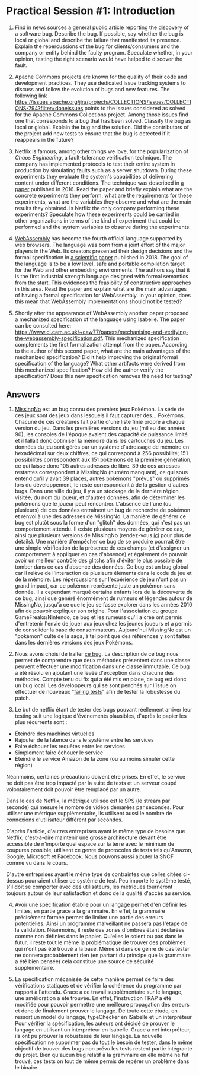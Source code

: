 # Practical Session #1: Introduction

1. Find in news sources a general public article reporting the discovery of a software bug. Describe the bug. If possible, say whether the bug is local or global and describe the failure that manifested its presence. Explain the repercussions of the bug for clients/consumers and the company or entity behind the faulty program. Speculate whether, in your opinion, testing the right scenario would have helped to discover the fault.

2. Apache Commons projects are known for the quality of their code and development practices. They use dedicated issue tracking systems to discuss and follow the evolution of bugs and new features. The following link https://issues.apache.org/jira/projects/COLLECTIONS/issues/COLLECTIONS-794?filter=doneissues points to the issues considered as solved for the Apache Commons Collections project. Among those issues find one that corresponds to a bug that has been solved. Classify the bug as local or global. Explain the bug and the solution. Did the contributors of the project add new tests to ensure that the bug is detected if it reappears in the future?

3. Netflix is famous, among other things we love, for the popularization of *Chaos Engineering*, a fault-tolerance verification technique. The company has implemented protocols to test their entire system in production by simulating faults such as a server shutdown. During these experiments they evaluate the system's capabilities of delivering content under different conditions. The technique was described in [a paper](https://arxiv.org/ftp/arxiv/papers/1702/1702.05843.pdf) published in 2016. Read the paper and briefly explain what are the concrete experiments they perform, what are the requirements for these experiments, what are the variables they observe and what are the main results they obtained. Is Netflix the only company performing these experiments? Speculate how these experiments could be carried in other organizations in terms of the kind of experiment that could be performed and the system variables to observe during the experiments.

4. [WebAssembly](https://webassembly.org/) has become the fourth official language supported by web browsers. The language was born from a joint effort of the major players in the Web. Its creators presented their design decisions and the formal specification in [a scientific paper](https://people.mpi-sws.org/~rossberg/papers/Haas,%20Rossberg,%20Schuff,%20Titzer,%20Gohman,%20Wagner,%20Zakai,%20Bastien,%20Holman%20-%20Bringing%20the%20Web%20up%20to%20Speed%20with%20WebAssembly.pdf) published in 2018. The goal of the language is to be a low level, safe and portable compilation target for the Web and other embedding environments. The authors say that it is the first industrial strength language designed with formal semantics from the start. This evidences the feasibility of constructive approaches in this area. Read the paper and explain what are the main advantages of having a formal specification for WebAssembly. In your opinion, does this mean that WebAssembly implementations should not be tested? 

5.  Shortly after the appearance of WebAssembly another paper proposed a mechanized specification of the language using Isabelle. The paper can be consulted here: https://www.cl.cam.ac.uk/~caw77/papers/mechanising-and-verifying-the-webassembly-specification.pdf. This mechanized specification complements the first formalization attempt from the paper. According to the author of this second paper, what are the main advantages of the mechanized specification? Did it help improving the original formal specification of the language? What other artifacts were derived from this mechanized specification? How did the author verify the specification? Does this new specification removes the need for testing?

## Answers

1. [MissingNo](https://bulbapedia.bulbagarden.net/wiki/MissingNo.) est un bug connu des premiers jeux Pokémon. La série de ces jeux sont des jeux dans lesquels il faut capturer des... Pokémons. Chacune de ces créatures fait partie d'une liste finie propre à chaque version du jeu.
Dans les premières versions du jeu (milieu des années 90), les consoles de l'époque avaient des capacité de puissance limité et il fallait donc optimiser la mémoire dans les cartouches du jeu. Les données du jeu sont gérés par un système d'adressage de mémoire en hexadécimal sur deux chiffres, ce qui correspond à 256 possibilité; 151 possibilités correspondent aux 151 pokémons de la première génération, ce qui laisse donc 105 autres adresses de libre. 39 de ces adresses restantes correspondent à MissingNo (numéro manquant), ce qui sous entend qu'il y avait 39 places, autres pokémons "prévus" ou supprimés lors du développement, le reste correspondant à de la gestion d'autres bugs. Dans une ville du jeu, il y a un stockage de la dernière région visitée, du nom du joueur, et d'autres données, afin de déterminer les pokémons que le joueur peut rencontrer. L'absence de l'une (ou plusieurs) de ces données entraînent un bug de recherche de pokémon et renvoi à une des adresses de MissingNo. La manière de générer ce bug est plutôt sous la forme d'un "glitch" des données, qui n'est pas un comportement attendu. Il existe plusieurs moyens de générer ce cas, ainsi que plusieurs versions de MissingNo (rendez-vous [ici](https://bulbapedia.bulbagarden.net/wiki/MissingNo.) pour plus de détails). Une manière d'empêcher ce bug de se produire pourrait être une simple vérification de la présence de ces champs (et d'assigner un comportement à appliquer en cas d'absence) et également de pouvoir avoir un meilleur contrôle des glitchs afin d'éviter le plus possible de tomber dans ce cas d'absence des données.
Ce bug est un bug global car il relève de l'interaction de plusieurs éléments dans le code du jeu et de la mémoire.
Les répercussions sur l'expérience de jeu n'ont pas un grand impact, car ce pokémon représente juste un pokémon sans donnée. Il a cependant marqué certains enfants lors de la découverte de ce bug, ainsi que généré énormément de rumeurs et légendes autour de MissingNo, jusqu'à ce que le jeu se fasse explorer dans les années 2010 afin de pouvoir expliquer son origine. Pour l'association du groupe GameFreaks/Nintendo, ce bug et les rumeurs qu'il a créé ont permis d'entretenir l'envie de jouer aux jeux chez les jeunes joueurs et a permis de consolider la base de consommateurs. Aujourd'hui MissingNo est un "pokémon" culte de la saga, à tel point que des références y sont faites dans les dernières versions des jeux Pokémons.

2. Nous avons choisi de traiter [ce bug](https://issues.apache.org/jira/projects/COLLECTIONS/issues/COLLECTIONS-799?filter=doneissues). La description de ce bug nous permet de comprendre que deux méthodes présentent dans une classe peuvent effectuer une modification dans une classe immutable. Ce bug a été résolu en ajoutant une levée d'exception dans chacune des méthodes. Compte tenu du fix qui a été mis en place, ce bug est donc un bug local.
Les développeurs qui se sont penchés sur l'issue on effectuer de nouveaux "[failing tests](https://github.com/apache/commons-collections/pull/250/commits/241ca64b5f469cc0e4c629a411c7b52128c2acb9)" afin de tester la robustesse du patch.

3. Le but de netflix étant de tester des bugs pouvant réellement arriver leur testing suit une logique d'évènements plausibles, d'après le papier les plus récurrents sont :
- Éteindre des machines virtuelles
- Rajouter de la latence dans le système entre les services
- Faire échouer les requêtes entre les services
- Simplement faire échouer le service
- Éteindre le service Amazon de la zone (ou au moins simuler cette région)

Néanmoins, certaines précautions doivent être prises. En effet, le service ne doit pas être trop impacté par la suite de tests et un serveur coupé volontairement doit pouvoir être remplacé par un autre.

Dans le cas de Netflix, la métrique utilisée est le SPS (le stream par seconde) qui mesure le nombre de vidéos démarées par secondes.
Pour utiliser une métrique supplémentaire, ils utilisent aussi le nombre de connexions d'utilisateur différent par secondes.

D'après l'article, d'autres entreprises ayant le même type de besoins que Netflix, c'est-à-dire maintenir une grosse architecture devant être accessible de n'importe quel espace sur la terre avec le minimum de coupures possible, utilisent ce genre de protocoles de tests tels qu'Amazon, Google, Microsoft et Facebook.
Nous pouvons aussi ajouter la SNCF comme vu dans le cours.

D'autre entreprises ayant le même type de contraintes que celles citées ci-dessus pourraient utiliser ce système de test. Peu importe le système testé, s'il doit se comporter avec des utilisateurs, les métriques tourneront toujours autour de leur satisfaction et donc de la qualité d'accès au service.

4. Avoir une spécification établie pour un langage permet d'en définir les limites, en partie grace a la grammaire. En effet, la grammaire précisément formée permet de limiter une partie des erreurs potentielles. Ainsi un programme malveillant ne passera pas l'étape de la validation. Néanmoins, il reste des zones d'ombres étant déclarées comme non définies dans le papier. Qu'elles le soient ou pas dans le futur, il reste tout le même la problématique de trouver des problèmes qui n'ont pas été trouvé a la base. Même si dans ce genre de cas tester ne donnera probablement rien (en partant du principe que la grammaire a été bien pensée) cela constitue une source de sécurité supplémentaire.

5. La spécification mécanisée de cette manière permet de faire des vérifications statiques et de vérifier la cohérence du programme par rapport à l'attendu.
Grace a ce travail supplémentaire sur le langage, une amélioration a été trouvée. En effet, l'instruction TRAP a été modifiée pour pouvoir permettre une meilleure propagation des erreurs et donc de finalement prouver le langage.
De toute cette étude, en ressort un model du langage, typeChecker en ISabelle et un interpréteur
Pour vérifier la spécification, les auteurs ont décidé de prouver le langage en utilisant un interpréteur en Isabelle. Grace a cet interpréteur, ils ont pu prouver la robustesse de leur langage.
La nouvelle spécification ne supprimer pas du tout le besoin de tester, dans le même objectif de trouver des bugs non prévu les tests restent partie intégrante du projet. Bien qu'aucun bug relatif à la grammaire en elle même ne fut trouvé, ces tests on tout de même permis de repérer un problème dans le binaire.
